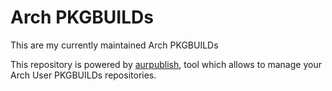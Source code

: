 # Arch PKGBUILDs

This are my currently maintained Arch PKGBUILDs

This repository is powered by
[aurpublish](https://github.com/eli-schwartz/aurpublish), tool which allows to
manage your Arch User PKGBUILDs repositories.

